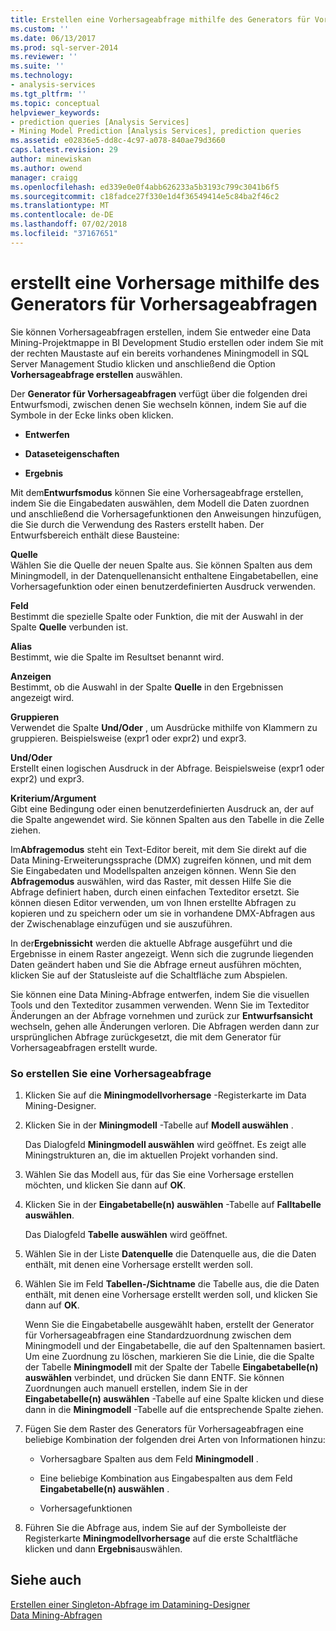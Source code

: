 ```yaml
---
title: Erstellen eine Vorhersageabfrage mithilfe des Generators für Vorhersageabfragen | Microsoft-Dokumentation
ms.custom: ''
ms.date: 06/13/2017
ms.prod: sql-server-2014
ms.reviewer: ''
ms.suite: ''
ms.technology:
- analysis-services
ms.tgt_pltfrm: ''
ms.topic: conceptual
helpviewer_keywords:
- prediction queries [Analysis Services]
- Mining Model Prediction [Analysis Services], prediction queries
ms.assetid: e02836e5-dd8c-4c97-a078-840ae79d3660
caps.latest.revision: 29
author: minewiskan
ms.author: owend
manager: craigg
ms.openlocfilehash: ed339e0e0f4abb626233a5b3193c799c3041b6f5
ms.sourcegitcommit: c18fadce27f330e1d4f36549414e5c84ba2f46c2
ms.translationtype: MT
ms.contentlocale: de-DE
ms.lasthandoff: 07/02/2018
ms.locfileid: "37167651"
---
```

# <a name="create-a-prediction-query-using-the-prediction-query-builder"></a>erstellt eine Vorhersage mithilfe des Generators für Vorhersageabfragen
  Sie können Vorhersageabfragen erstellen, indem Sie entweder eine Data Mining-Projektmappe in BI Development Studio erstellen oder indem Sie mit der rechten Maustaste auf ein bereits vorhandenes Miningmodell in SQL Server Management Studio klicken und anschließend die Option **Vorhersageabfrage erstellen** auswählen.  
  
 Der **Generator für Vorhersageabfragen** verfügt über die folgenden drei Entwurfsmodi, zwischen denen Sie wechseln können, indem Sie auf die Symbole in der Ecke links oben klicken.  
  
-   **Entwerfen**  
  
-   **Dataseteigenschaften**  
  
-   **Ergebnis**  
  
 Mit dem**Entwurfsmodus** können Sie eine Vorhersageabfrage erstellen, indem Sie die Eingabedaten auswählen, dem Modell die Daten zuordnen und anschließend die Vorhersagefunktionen den Anweisungen hinzufügen, die Sie durch die Verwendung des Rasters erstellt haben. Der Entwurfsbereich enthält diese Bausteine:  
  
 **Quelle**  
 Wählen Sie die Quelle der neuen Spalte aus. Sie können Spalten aus dem Miningmodell, in der Datenquellenansicht enthaltene Eingabetabellen, eine Vorhersagefunktion oder einen benutzerdefinierten Ausdruck verwenden.  
  
 **Feld**  
 Bestimmt die spezielle Spalte oder Funktion, die mit der Auswahl in der Spalte **Quelle** verbunden ist.  
  
 **Alias**  
 Bestimmt, wie die Spalte im Resultset benannt wird.  
  
 **Anzeigen**  
 Bestimmt, ob die Auswahl in der Spalte **Quelle** in den Ergebnissen angezeigt wird.  
  
 **Gruppieren**  
 Verwendet die Spalte **Und/Oder** , um Ausdrücke mithilfe von Klammern zu gruppieren. Beispielsweise (expr1 oder expr2) und expr3.  
  
 **Und/Oder**  
 Erstellt einen logischen Ausdruck in der Abfrage. Beispielsweise (expr1 oder expr2) und expr3.  
  
 **Kriterium/Argument**  
 Gibt eine Bedingung oder einen benutzerdefinierten Ausdruck an, der auf die Spalte angewendet wird. Sie können Spalten aus den Tabelle in die Zelle ziehen.  
  
 Im**Abfragemodus** steht ein Text-Editor bereit, mit dem Sie direkt auf die Data Mining-Erweiterungssprache (DMX) zugreifen können, und mit dem Sie Eingabedaten und Modellspalten anzeigen können. Wenn Sie den **Abfragemodus** auswählen, wird das Raster, mit dessen Hilfe Sie die Abfrage definiert haben, durch einen einfachen Texteditor ersetzt. Sie können diesen Editor verwenden, um von Ihnen erstellte Abfragen zu kopieren und zu speichern oder um sie in vorhandene DMX-Abfragen aus der Zwischenablage einzufügen und sie auszuführen.  
  
 In der**Ergebnissicht** werden die aktuelle Abfrage ausgeführt und die Ergebnisse in einem Raster angezeigt. Wenn sich die zugrunde liegenden Daten geändert haben und Sie die Abfrage erneut ausführen möchten, klicken Sie auf der Statusleiste auf die Schaltfläche zum Abspielen.  
  
 Sie können eine Data Mining-Abfrage entwerfen, indem Sie die visuellen Tools und den Texteditor zusammen verwenden. Wenn Sie im Texteditor Änderungen an der Abfrage vornehmen und zurück zur **Entwurfsansicht** wechseln, gehen alle Änderungen verloren. Die Abfragen werden dann zur ursprünglichen Abfrage zurückgesetzt, die mit dem Generator für Vorhersageabfragen erstellt wurde.  
  
### <a name="to-create-a-prediction-query"></a>So erstellen Sie eine Vorhersageabfrage  
  
1.  Klicken Sie auf die **Miningmodellvorhersage** -Registerkarte im Data Mining-Designer.  
  
2.  Klicken Sie in der **Miningmodell** -Tabelle auf **Modell auswählen** .  
  
     Das Dialogfeld **Miningmodell auswählen** wird geöffnet. Es zeigt alle Miningstrukturen an, die im aktuellen Projekt vorhanden sind.  
  
3.  Wählen Sie das Modell aus, für das Sie eine Vorhersage erstellen möchten, und klicken Sie dann auf **OK**.  
  
4.  Klicken Sie in der **Eingabetabelle(n) auswählen** -Tabelle auf **Falltabelle auswählen**.  
  
     Das Dialogfeld **Tabelle auswählen** wird geöffnet.  
  
5.  Wählen Sie in der Liste **Datenquelle** die Datenquelle aus, die die Daten enthält, mit denen eine Vorhersage erstellt werden soll.  
  
6.  Wählen Sie im Feld **Tabellen-/Sichtname** die Tabelle aus, die die Daten enthält, mit denen eine Vorhersage erstellt werden soll, und klicken Sie dann auf **OK**.  
  
     Wenn Sie die Eingabetabelle ausgewählt haben, erstellt der Generator für Vorhersageabfragen eine Standardzuordnung zwischen dem Miningmodell und der Eingabetabelle, die auf den Spaltennamen basiert. Um eine Zuordnung zu löschen, markieren Sie die Linie, die die Spalte der Tabelle **Miningmodell** mit der Spalte der Tabelle **Eingabetabelle(n) auswählen** verbindet, und drücken Sie dann ENTF. Sie können Zuordnungen auch manuell erstellen, indem Sie in der **Eingabetabelle(n) auswählen** -Tabelle auf eine Spalte klicken und diese dann in die **Miningmodell** -Tabelle auf die entsprechende Spalte ziehen.  
  
7.  Fügen Sie dem Raster des Generators für Vorhersageabfragen eine beliebige Kombination der folgenden drei Arten von Informationen hinzu:  
  
    -   Vorhersagbare Spalten aus dem Feld **Miningmodell** .  
  
    -   Eine beliebige Kombination aus Eingabespalten aus dem Feld **Eingabetabelle(n) auswählen** .  
  
    -   Vorhersagefunktionen  
  
8.  Führen Sie die Abfrage aus, indem Sie auf der Symbolleiste der Registerkarte **Miningmodellvorhersage** auf die erste Schaltfläche klicken und dann **Ergebnis**auswählen.  
  
## <a name="see-also"></a>Siehe auch  
 [Erstellen einer Singleton-Abfrage im Datamining-Designer](create-a-singleton-query-in-the-data-mining-designer.md)   
 [Data Mining-Abfragen](data-mining-queries.md)  
  
  
